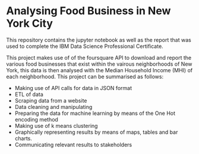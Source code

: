# Analysing Food Business in New York City

This repository contains the jupyter notebook as well as the report that was used to complete the IBM Data Science Professional Certificate.

This project makes use of of the foursquare API to download and report the various food businesses that exist within the vairous neighborhoods of New York, this data is then analysed with the Median Household Income (MHI) of each neighborhood. This project can be summarised as follows:

- Making use of API calls for data in JSON format
- ETL of data
- Scraping data from a website
- Data cleaning and manipulating
- Preparing the data for machine learning by means of the One Hot encoding method
- Making use of k means clustering
- Graphically representing results by means of maps, tables and bar charts.
- Communicating relevant results to stakeholders
